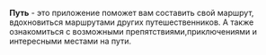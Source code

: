 <b>Путь</b> - это приложение поможет вам составить свой маршрут, вдохновиться маршрутами других путешественников. А также ознакомиться с возможными препятствиями,приключениями и интересными местами на пути.


